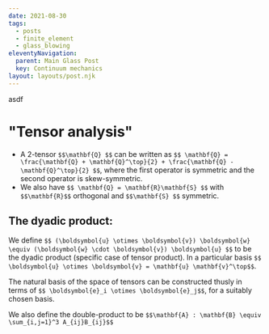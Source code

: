 ```yaml
---
date: 2021-08-30
tags:
  - posts
  - finite_element
  - glass_blowing
eleventyNavigation:
  parent: Main Glass Post
  key: Continuum mechanics
layout: layouts/post.njk
---
```




asdf

# "Tensor analysis"


* A 2-tensor `$$\mathbf{Q} $$` can be written as `$$ \mathbf{Q} = \frac{\mathbf{Q} + \mathbf{Q}^\top}{2} + \frac{\mathbf{Q} - \mathbf{Q}^\top}{2} $$`,
where the first operator is symmetric and the second operator is skew-symmetric.
* We also have `$$ \mathbf{Q} = \mathbf{R}\mathbf{S} $$` with `$$\mathbf{R}$$` orthogonal and `$$\mathbf{S} $$` symmetric.


## The dyadic product:
We define `$$ (\boldsymbol{u} \otimes \boldsymbol{v}) \boldsymbol{w} \equiv (\boldsymbol{w} \cdot \boldsymbol{v}) \boldsymbol{u} $$`
to be the dyadic product (specific case of tensor product). 
In a particular basis `$$ \boldsymbol{u} \otimes \boldsymbol{v} = \mathbf{u} \mathbf{v}^\top$$`.

The natural basis of the space of tensors can be constructed thusly in terms of `$$ \boldsymbol{e}_i \otimes \boldsymbol{e}_j$$`,
for a suitably chosen basis. 

We also define the double-product to be `$$\mathbf{A} : \mathbf{B} \equiv \sum_{i,j=1}^3 A_{ij}B_{ij}$$`





